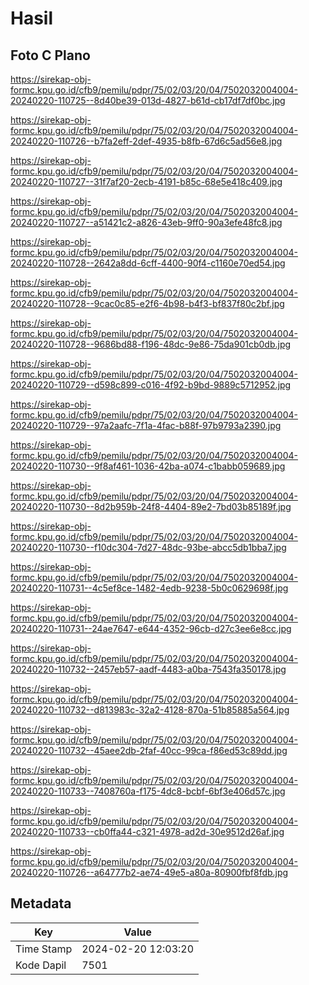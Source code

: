 # Hasil

## Foto C Plano

https://sirekap-obj-formc.kpu.go.id/cfb9/pemilu/pdpr/75/02/03/20/04/7502032004004-20240220-110725--8d40be39-013d-4827-b61d-cb17df7df0bc.jpg

https://sirekap-obj-formc.kpu.go.id/cfb9/pemilu/pdpr/75/02/03/20/04/7502032004004-20240220-110726--b7fa2eff-2def-4935-b8fb-67d6c5ad56e8.jpg

https://sirekap-obj-formc.kpu.go.id/cfb9/pemilu/pdpr/75/02/03/20/04/7502032004004-20240220-110727--31f7af20-2ecb-4191-b85c-68e5e418c409.jpg

https://sirekap-obj-formc.kpu.go.id/cfb9/pemilu/pdpr/75/02/03/20/04/7502032004004-20240220-110727--a51421c2-a826-43eb-9ff0-90a3efe48fc8.jpg

https://sirekap-obj-formc.kpu.go.id/cfb9/pemilu/pdpr/75/02/03/20/04/7502032004004-20240220-110728--2642a8dd-6cff-4400-90f4-c1160e70ed54.jpg

https://sirekap-obj-formc.kpu.go.id/cfb9/pemilu/pdpr/75/02/03/20/04/7502032004004-20240220-110728--9cac0c85-e2f6-4b98-b4f3-bf837f80c2bf.jpg

https://sirekap-obj-formc.kpu.go.id/cfb9/pemilu/pdpr/75/02/03/20/04/7502032004004-20240220-110728--9686bd88-f196-48dc-9e86-75da901cb0db.jpg

https://sirekap-obj-formc.kpu.go.id/cfb9/pemilu/pdpr/75/02/03/20/04/7502032004004-20240220-110729--d598c899-c016-4f92-b9bd-9889c5712952.jpg

https://sirekap-obj-formc.kpu.go.id/cfb9/pemilu/pdpr/75/02/03/20/04/7502032004004-20240220-110729--97a2aafc-7f1a-4fac-b88f-97b9793a2390.jpg

https://sirekap-obj-formc.kpu.go.id/cfb9/pemilu/pdpr/75/02/03/20/04/7502032004004-20240220-110730--9f8af461-1036-42ba-a074-c1babb059689.jpg

https://sirekap-obj-formc.kpu.go.id/cfb9/pemilu/pdpr/75/02/03/20/04/7502032004004-20240220-110730--8d2b959b-24f8-4404-89e2-7bd03b85189f.jpg

https://sirekap-obj-formc.kpu.go.id/cfb9/pemilu/pdpr/75/02/03/20/04/7502032004004-20240220-110730--f10dc304-7d27-48dc-93be-abcc5db1bba7.jpg

https://sirekap-obj-formc.kpu.go.id/cfb9/pemilu/pdpr/75/02/03/20/04/7502032004004-20240220-110731--4c5ef8ce-1482-4edb-9238-5b0c0629698f.jpg

https://sirekap-obj-formc.kpu.go.id/cfb9/pemilu/pdpr/75/02/03/20/04/7502032004004-20240220-110731--24ae7647-e644-4352-96cb-d27c3ee6e8cc.jpg

https://sirekap-obj-formc.kpu.go.id/cfb9/pemilu/pdpr/75/02/03/20/04/7502032004004-20240220-110732--2457eb57-aadf-4483-a0ba-7543fa350178.jpg

https://sirekap-obj-formc.kpu.go.id/cfb9/pemilu/pdpr/75/02/03/20/04/7502032004004-20240220-110732--d813983c-32a2-4128-870a-51b85885a564.jpg

https://sirekap-obj-formc.kpu.go.id/cfb9/pemilu/pdpr/75/02/03/20/04/7502032004004-20240220-110732--45aee2db-2faf-40cc-99ca-f86ed53c89dd.jpg

https://sirekap-obj-formc.kpu.go.id/cfb9/pemilu/pdpr/75/02/03/20/04/7502032004004-20240220-110733--7408760a-f175-4dc8-bcbf-6bf3e406d57c.jpg

https://sirekap-obj-formc.kpu.go.id/cfb9/pemilu/pdpr/75/02/03/20/04/7502032004004-20240220-110733--cb0ffa44-c321-4978-ad2d-30e9512d26af.jpg

https://sirekap-obj-formc.kpu.go.id/cfb9/pemilu/pdpr/75/02/03/20/04/7502032004004-20240220-110726--a64777b2-ae74-49e5-a80a-80900fbf8fdb.jpg


## Metadata

| Key        | Value               |
| ---------- | ------------------- |
| Time Stamp | 2024-02-20 12:03:20 |
| Kode Dapil | 7501                |



